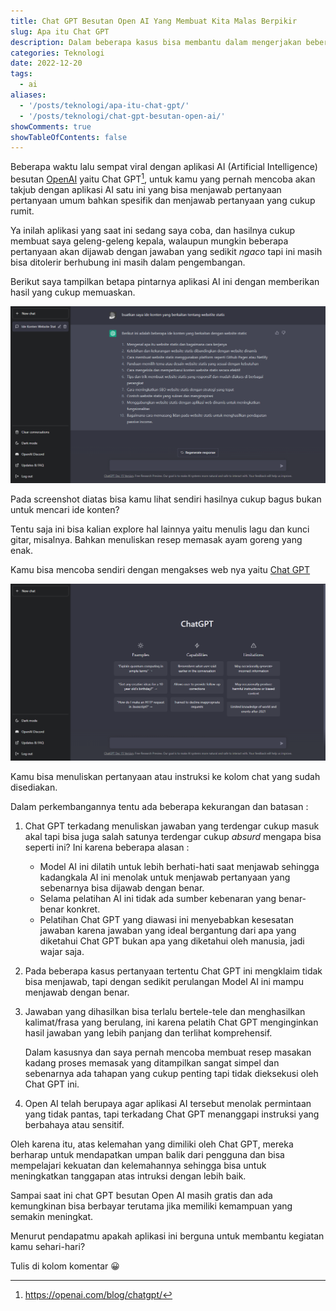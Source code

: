 ```yaml
---
title: Chat GPT Besutan Open AI Yang Membuat Kita Malas Berpikir
slug: Apa itu Chat GPT
description: Dalam beberapa kasus bisa membantu dalam mengerjakan beberapa hal, membuat ide konten misalnya.
categories: Teknologi
date: 2022-12-20
tags:
  - ai
aliases:
  - '/posts/teknologi/apa-itu-chat-gpt/'
  - '/posts/teknologi/chat-gpt-besutan-open-ai/'
showComments: true
showTableOfContents: false
---
```


Beberapa waktu lalu sempat viral dengan aplikasi AI (Artificial Intelligence) besutan [OpenAI](https://openai.com/) yaitu Chat GPT[^1], untuk kamu yang pernah mencoba akan takjub dengan aplikasi AI satu ini yang bisa menjawab pertanyaan pertanyaan umum bahkan spesifik dan menjawab pertanyaan yang cukup rumit.

Ya inilah aplikasi yang saat ini sedang saya coba, dan hasilnya cukup membuat saya geleng-geleng kepala, walaupun mungkin beberapa pertanyaan akan dijawab dengan jawaban yang sedikit _ngaco_ tapi ini masih bisa ditolerir berhubung ini masih dalam pengembangan.

Berikut saya tampilkan betapa pintarnya aplikasi AI ini dengan memberikan hasil yang cukup memuaskan.

![Hasil olahan chat gpt](./chatgpt-hasil.png)

Pada screenshot diatas bisa kamu lihat sendiri hasilnya cukup bagus bukan untuk mencari ide konten?

Tentu saja ini bisa kalian explore hal lainnya yaitu menulis lagu dan kunci gitar, misalnya. Bahkan menuliskan resep memasak ayam goreng yang enak.

Kamu bisa mencoba sendiri dengan mengakses web nya yaitu [Chat GPT](https://chat.openai.com/chat)

![Tampilan chatgpt](./chatgpt-homepage.png)

Kamu bisa menuliskan pertanyaan atau instruksi ke kolom chat yang sudah disediakan.

Dalam perkembangannya tentu ada beberapa kekurangan dan batasan :

1. Chat GPT terkadang menuliskan jawaban yang terdengar cukup masuk akal tapi bisa juga salah satunya terdengar cukup _absurd_ mengapa bisa seperti ini? Ini karena beberapa alasan :
   - Model AI ini dilatih untuk lebih berhati-hati saat menjawab sehingga kadangkala AI ini menolak untuk menjawab pertanyaan yang sebenarnya bisa dijawab dengan benar.
   - Selama pelatihan AI ini tidak ada sumber kebenaran yang benar-benar konkret.
   - Pelatihan Chat GPT yang diawasi ini menyebabkan kesesatan jawaban karena jawaban yang ideal bergantung dari apa yang diketahui Chat GPT bukan apa yang diketahui oleh manusia, jadi wajar saja.
2. Pada beberapa kasus pertanyaan tertentu Chat GPT ini mengklaim tidak bisa menjawab, tapi dengan sedikit perulangan Model AI ini mampu menjawab dengan benar.
3. Jawaban yang dihasilkan bisa terlalu bertele-tele dan menghasilkan kalimat/frasa yang berulang, ini karena pelatih Chat GPT menginginkan hasil jawaban yang lebih panjang dan terlihat komprehensif.

   Dalam kasusnya dan saya pernah mencoba membuat resep masakan kadang proses memasak yang ditampilkan sangat simpel dan sebenarnya ada tahapan yang cukup penting tapi tidak dieksekusi oleh Chat GPT ini.

4. Open AI telah berupaya agar aplikasi AI tersebut menolak permintaan yang tidak pantas, tapi terkadang Chat GPT menanggapi instruksi yang berbahaya atau sensitif.

Oleh karena itu, atas kelemahan yang dimiliki oleh Chat GPT, mereka berharap untuk mendapatkan umpan balik dari pengguna dan bisa mempelajari kekuatan dan kelemahannya sehingga bisa untuk meningkatkan tanggapan atas intruksi dengan lebih baik.

Sampai saat ini chat GPT besutan Open AI masih gratis dan ada kemungkinan bisa berbayar terutama jika memiliki kemampuan yang semakin meningkat.

Menurut pendapatmu apakah aplikasi ini berguna untuk membantu kegiatan kamu sehari-hari?

Tulis di kolom komentar 😀

[^1]: https://openai.com/blog/chatgpt/

